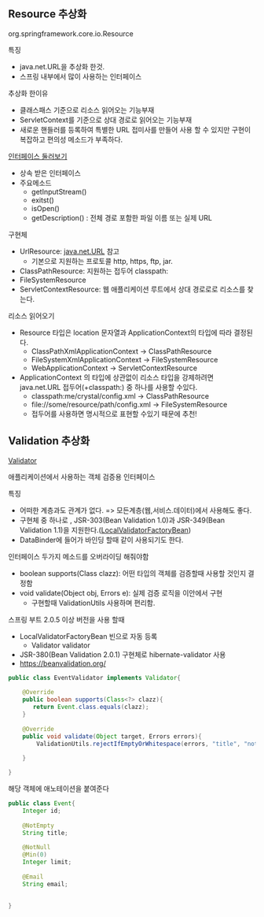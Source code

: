 ## Resource 추상화
org.springframework.core.io.Resource

특징
- java.net.URL을 추상화 한것.
- 스프링 내부에서 많이 사용하는 인터페이스

추상화 한이유
- 클래스패스 기준으로 리소스 읽어오는 기능부재
- ServletContext를 기준으로 상대 경로로 읽어오는 기능부재
- 새로운 핸들러를 등록하여 특별한 URL 접미사를 만들어 사용 할 수 있지만 구현이 복잡하고 편의성 메소드가 부족하다.

[인터페이스 둘러보기](https://docs.spring.io/spring-framework/docs/current/javadoc-api/org/springframework/core/io/Resource.html)
- 상속 받은 인터페이스
- 주요메소드
    - getInputStream()
    - exitst()
    - isOpen()
    - getDescription() : 전체 경로 포함한 파일 이름 또는 실제 URL
    
구현체
- UrlResource: [java.net.URL](https://docs.oracle.com/javase/7/docs/api/java/net/URL.html) 참고
    - 기본으로 지원하는 프로토콜 http, https, ftp, jar.
- ClassPathResource: 지원하는 접두어 classpath:
- FileSystemResource
- ServletContextResource: 웹 애플리케이션 루트에서 상대 경로로로 리소스를 찾는다.

리소스 읽어오기
- Resource 타입은 location 문자열과 ApplicationContext의 타입에 따라 결정된다.
    - ClassPathXmlApplicationContext -> ClassPathResource
    - FileSystemXmlApplicationContext -> FileSystemResource
    - WebApplicationContext -> ServletContextResource
- ApplicationContext 의 타입에 상관없이 리소스 타입을 강제하려면 java.net.URL 접두어(+classpath:) 중 하나를 사용할 수있다.
    - classpath:me/crystal/config.xml -> ClassPathResource
    - file://some/resource/path/config.xml -> FileSystemResource
    - 접두어를 사용하면 명시적으로 표현할 수있기 때문에 추천!
        
    
## Validation 추상화
[Validator](https://docs.spring.io/spring/docs/current/javadoc-api/org/springframework/validation/Validator.html)
       
애플리케이션에서 사용하는 객체 검증용 인터페이스  

특징  
- 어떠한 계층과도 관계가 없다. => 모든계층(웹,서비스.데이터)에서 사용해도 좋다.
- 구현체 중 하나로 , JSR-303(Bean Validation 1.0)과 JSR-349(Bean Validation 1.1)을 지원한다.([LocalValidatorFactoryBean](https://docs.spring.io/spring-framework/docs/current/javadoc-api/org/springframework/validation/beanvalidation/LocalValidatorFactoryBean.html))
- DataBinder에 들어가 바인딩 할때 같이 사용되기도 한다.

인터페이스 두가지 메소드를 오버라이딩 해줘야함 
- boolean supports(Class clazz): 어떤 타입의 객체를 검증할때 사용할 것인지 결정함
- void validate(Object obj, Errors e): 실제 검증 로직을 이안에서 구현
    - 구현할때 ValidationUtils 사용하며 편리함.
    
스프링 부트 2.0.5 이상 버전을 사용 할때
- LocalValidatorFactoryBean 빈으로 자동 등록
   - Validator validator 
- JSR-380(Bean Validation 2.0.1) 구현체로 hibernate-validator 사용
- https://beanvalidation.org/


~~~ java
public class EventValidator implements Validator{
    
    @Override
    public boolean supports(Class<?> clazz){
       return Event.class.equals(clazz);
    }
    
    @Override
    public void validate(Object target, Errors errors){
        ValidationUtils.rejectIfEmptyOrWhitespace(errors, "title", "notempty", "Empty title is not allowed");
       
    }

}
~~~

해당 객체에 애노테이션을 붙여준다
~~~ java
public class Event{
    Integer id;
    
    @NotEmpty
    String title;
    
    @NotNull 
    @Min(0)
    Integer limit;
    
    @Email
    String email;
    
    
}
~~~
